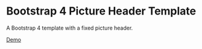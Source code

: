 Bootstrap 4 Picture Header Template
===================================

A Bootstrap 4 template with a fixed picture header.

[Demo](https://christiansiegel.github.io/bootstrap-picture-header-template/)